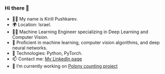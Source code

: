 ### Hi there 👋

- 👨‍💻 My name is Kirill Pushkarev.  
- 🌍 Location: Israel.  
- 👨‍💻 Machine Learning Engineer specializing in Deep Learning and Computer Vision.  
- 🚀 Proficient in machine learning, computer vision algorithms, and deep neural networks.  
- 🔧 Technologies: Python, PyTorch.  
- 📫 Contact me: [My LinkedIn page](https://www.linkedin.com/in/kirillpush/)  
- 🔭 I’m currently working on [Polony counting project](https://github.com/kirill-push/polony-counting)
<!--
**kirill-push/kirill-push** is a ✨ _special_ ✨ repository because its `README.md` (this file) appears on your GitHub profile.

Here are some ideas to get you started:

- 🔭 I’m currently working on ...
- 🌱 I’m currently learning ...
- 👯 I’m looking to collaborate on ...
- 🤔 I’m looking for help with ...
- 💬 Ask me about ...
- 📫 How to reach me: ...
- 😄 Pronouns: ...
- ⚡ Fun fact: ...
-->

